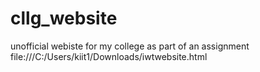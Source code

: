 # cllg_website
unofficial webiste for my college as part of an assignment
file:///C:/Users/kiit1/Downloads/iwtwebsite.html
